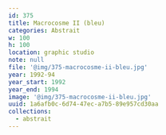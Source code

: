 ```yaml
---
id: 375
title: Macrocosme II (bleu)
categories: Abstrait
w: 100
h: 100
location: graphic studio
note: null
file: '@img/375-macrocosme-ii-bleu.jpg'
year: 1992-94
year_start: 1992
year_end: 1994
image: '@img/375-macrocosme-ii-bleu.jpg'
uuid: 1a6afb0c-6d74-47ec-a7b5-89e957cd30aa
collections:
  - abstrait
---
```


